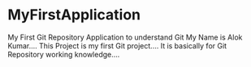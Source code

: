 # MyFirstApplication
My First Git Repository Application to understand Git
My Name is Alok Kumar....
This Project is my first Git project....
It is basically for Git Repository working knowledge....

